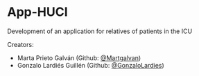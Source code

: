 # App-HUCI
Development of an application for relatives of patients in the ICU

Creators:
- Marta Prieto Galván (Github: <a href="#">@Martgalvan</a>)
- Gonzalo Lardiés Guillén (Github: <a href="#">@GonzaloLardies</a>)
